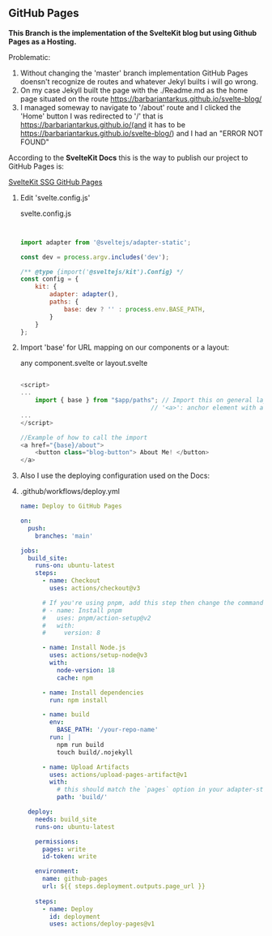## GitHub Pages

**This Branch is the implementation of the SvelteKit blog but using Github Pages as a Hosting.**


Problematic:
1. Without changing the 'master' branch implementation GitHub Pages doensn't recognize de routes and whatever Jekyl builts i will go wrong.
2. On my case Jekyll built the page with the ./Readme.md as the home page situated on the route https://barbariantarkus.github.io/svelte-blog/
3. I managed someway to navigate to '/about' route and I clicked the 'Home' button I was redirected to '/' that is https://barbariantarkus.github.io/(and it has to be https://barbariantarkus.github.io/svelte-blog/) and I had an "ERROR NOT FOUND"



According to the **SvelteKit Docs** this is the way to publish our project to GitHub Pages is:

[SvelteKit SSG GitHub Pages](https://kit.svelte.dev/docs/adapter-static#github-pages)

1. Edit 'svelte.config.js'

	svelte.config.js
	```js
	
	
	import adapter from '@sveltejs/adapter-static';
	
	const dev = process.argv.includes('dev');
	
	/** @type {import('@sveltejs/kit').Config} */
	const config = {
		kit: {
			adapter: adapter(),
			paths: {
				base: dev ? '' : process.env.BASE_PATH,
			}
		}
	};
	```


2. Import 'base' for URL mapping on our components or a layout:
  
	any component.svelte or layout.svelte
	```js
	
	<script>
	...
		import { base } from "$app/paths"; // Import this on general layout or every page that has
	                                    // '<a>': anchor element with attribute href 
	...
	</script>
	
	//Example of how to call the import
	<a href="{base}/about">
		<button class="blog-button"> About Me! </button>
	</a>
	```

3. Also I use the deploying configuration used on the Docs:
4. 
	.github/workflows/deploy.yml
	```yml
	name: Deploy to GitHub Pages
	
	on:
	  push:
	    branches: 'main'
	
	jobs:
	  build_site:
	    runs-on: ubuntu-latest
	    steps:
	      - name: Checkout
	        uses: actions/checkout@v3
	
	      # If you're using pnpm, add this step then change the commands and cache key below to use `pnpm`
	      # - name: Install pnpm
	      #   uses: pnpm/action-setup@v2
	      #   with:
	      #     version: 8
	
	      - name: Install Node.js
	        uses: actions/setup-node@v3
	        with:
	          node-version: 18
	          cache: npm
	
	      - name: Install dependencies
	        run: npm install
	
	      - name: build
	        env:
	          BASE_PATH: '/your-repo-name'
	        run: |
	          npm run build
	          touch build/.nojekyll
	
	      - name: Upload Artifacts
	        uses: actions/upload-pages-artifact@v1
	        with:
	          # this should match the `pages` option in your adapter-static options
	          path: 'build/'
	
	  deploy:
	    needs: build_site
	    runs-on: ubuntu-latest
	
	    permissions:
	      pages: write
	      id-token: write
	
	    environment:
	      name: github-pages
	      url: ${{ steps.deployment.outputs.page_url }}
	    
	    steps:
	      - name: Deploy
	        id: deployment
	        uses: actions/deploy-pages@v1
	```
